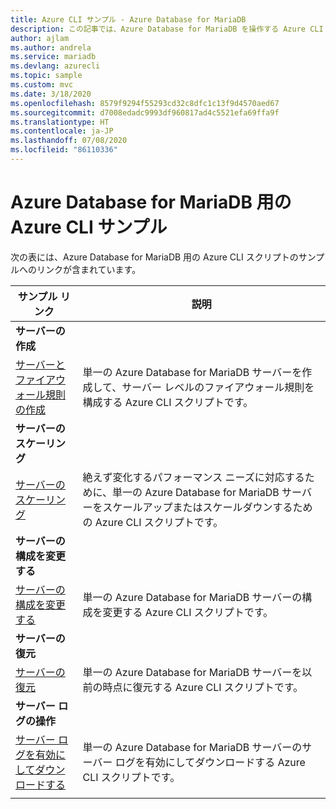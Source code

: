 ```yaml
---
title: Azure CLI サンプル - Azure Database for MariaDB
description: この記事では、Azure Database for MariaDB を操作する Azure CLI サンプル コードを紹介しています。
author: ajlam
ms.author: andrela
ms.service: mariadb
ms.devlang: azurecli
ms.topic: sample
ms.custom: mvc
ms.date: 3/18/2020
ms.openlocfilehash: 8579f9294f55293cd32c8dfc1c13f9d4570aed67
ms.sourcegitcommit: d7008edadc9993df960817ad4c5521efa69ffa9f
ms.translationtype: HT
ms.contentlocale: ja-JP
ms.lasthandoff: 07/08/2020
ms.locfileid: "86110336"
---
```

# <a name="azure-cli-samples-for-azure-database-for-mariadb"></a>Azure Database for MariaDB 用の Azure CLI サンプル 
次の表には、Azure Database for MariaDB 用の Azure CLI スクリプトのサンプルへのリンクが含まれています。

| サンプル リンク | 説明  |
|---|---|
|**サーバーの作成**||
| [サーバーとファイアウォール規則の作成](./scripts/sample-create-server-and-firewall-rule.md?toc=%2fcli%2fazure%2ftoc.json) | 単一の Azure Database for MariaDB サーバーを作成して、サーバー レベルのファイアウォール規則を構成する Azure CLI スクリプトです。 |
|**サーバーのスケーリング**||
| [サーバーのスケーリング](./scripts/sample-scale-server.md?toc=%2fcli%2fazure%2ftoc.json) | 絶えず変化するパフォーマンス ニーズに対応するために、単一の Azure Database for MariaDB サーバーをスケールアップまたはスケールダウンするための Azure CLI スクリプトです。 |
|**サーバーの構成を変更する**||
| [サーバーの構成を変更する](./scripts/sample-change-server-configuration.md?toc=%2fcli%2fazure%2ftoc.json) | 単一の Azure Database for MariaDB サーバーの構成を変更する Azure CLI スクリプトです。 |
|**サーバーの復元**||
| [サーバーの復元](./scripts/sample-point-in-time-restore.md?toc=%2fcli%2fazure%2ftoc.json) | 単一の Azure Database for MariaDB サーバーを以前の時点に復元する Azure CLI スクリプトです。 |
|**サーバー ログの操作**||
| [サーバー ログを有効にしてダウンロードする](./scripts/sample-server-logs.md?toc=%2fcli%2fazure%2ftoc.json) | 単一の Azure Database for MariaDB サーバーのサーバー ログを有効にしてダウンロードする Azure CLI スクリプトです。 |
|||
